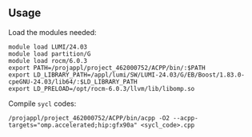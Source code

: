 ## Usage

Load the modules needed:
```
module load LUMI/24.03
module load partition/G
module load rocm/6.0.3
export PATH=/projappl/project_462000752/ACPP/bin/:$PATH
export LD_LIBRARY_PATH=/appl/lumi/SW/LUMI-24.03/G/EB/Boost/1.83.0-cpeGNU-24.03/lib64/:$LD_LIBRARY_PATH
export LD_PRELOAD=/opt/rocm-6.0.3/llvm/lib/libomp.so
```
Compile `sycl` codes:
```
/projappl/project_462000752/ACPP/bin/acpp -O2 --acpp-targets="omp.accelerated;hip:gfx90a" <sycl_code>.cpp
```
